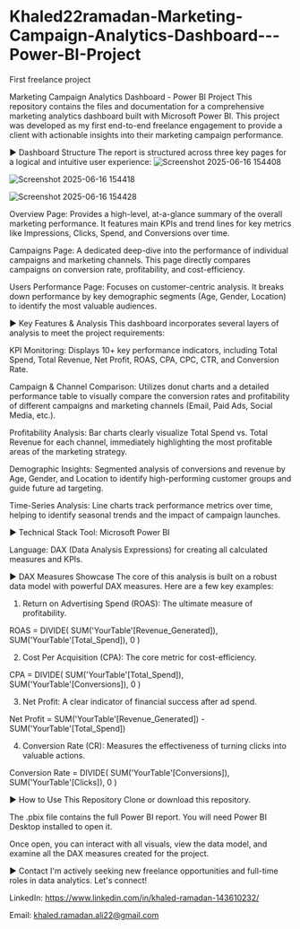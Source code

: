 # Khaled22ramadan-Marketing-Campaign-Analytics-Dashboard---Power-BI-Project
First freelance project

Marketing Campaign Analytics Dashboard - Power BI Project
This repository contains the files and documentation for a comprehensive marketing analytics dashboard built with Microsoft Power BI. This project was developed as my first end-to-end freelance engagement to provide a client with actionable insights into their marketing campaign performance.

► Dashboard Structure
The report is structured across three key pages for a logical and intuitive user experience:
![Screenshot 2025-06-16 154408](https://github.com/user-attachments/assets/b3b3cc6e-dc8c-418f-b2a1-d943716fb00f)

![Screenshot 2025-06-16 154418](https://github.com/user-attachments/assets/fe6cf94b-c8e0-47ed-97fa-8287c3f1a8cd)

![Screenshot 2025-06-16 154428](https://github.com/user-attachments/assets/1be2a477-4ecc-40fb-a504-74ede4a0203f)

Overview Page: Provides a high-level, at-a-glance summary of the overall marketing performance. It features main KPIs and trend lines for key metrics like Impressions, Clicks, Spend, and Conversions over time.

Campaigns Page: A dedicated deep-dive into the performance of individual campaigns and marketing channels. This page directly compares campaigns on conversion rate, profitability, and cost-efficiency.

Users Performance Page: Focuses on customer-centric analysis. It breaks down performance by key demographic segments (Age, Gender, Location) to identify the most valuable audiences.

► Key Features & Analysis
This dashboard incorporates several layers of analysis to meet the project requirements:

KPI Monitoring: Displays 10+ key performance indicators, including Total Spend, Total Revenue, Net Profit, ROAS, CPA, CPC, CTR, and Conversion Rate.

Campaign & Channel Comparison: Utilizes donut charts and a detailed performance table to visually compare the conversion rates and profitability of different campaigns and marketing channels (Email, Paid Ads, Social Media, etc.).

Profitability Analysis: Bar charts clearly visualize Total Spend vs. Total Revenue for each channel, immediately highlighting the most profitable areas of the marketing strategy.

Demographic Insights: Segmented analysis of conversions and revenue by Age, Gender, and Location to identify high-performing customer groups and guide future ad targeting.

Time-Series Analysis: Line charts track performance metrics over time, helping to identify seasonal trends and the impact of campaign launches.

► Technical Stack
Tool: Microsoft Power BI

Language: DAX (Data Analysis Expressions) for creating all calculated measures and KPIs.

► DAX Measures Showcase
The core of this analysis is built on a robust data model with powerful DAX measures. Here are a few key examples:

1. Return on Advertising Spend (ROAS): The ultimate measure of profitability.

ROAS = 
DIVIDE(
    SUM('YourTable'[Revenue_Generated]), 
    SUM('YourTable'[Total_Spend]), 
    0
)

2. Cost Per Acquisition (CPA): The core metric for cost-efficiency.

CPA = 
DIVIDE(
    SUM('YourTable'[Total_Spend]), 
    SUM('YourTable'[Conversions]), 
    0
)

3. Net Profit: A clear indicator of financial success after ad spend.

Net Profit = 
SUM('YourTable'[Revenue_Generated]) - SUM('YourTable'[Total_Spend])

4. Conversion Rate (CR): Measures the effectiveness of turning clicks into valuable actions.

Conversion Rate = 
DIVIDE(
    SUM('YourTable'[Conversions]), 
    SUM('YourTable'[Clicks]), 
    0
)

► How to Use This Repository
Clone or download this repository.

The .pbix file contains the full Power BI report. You will need Power BI Desktop installed to open it.

Once open, you can interact with all visuals, view the data model, and examine all the DAX measures created for the project.

► Contact
I'm actively seeking new freelance opportunities and full-time roles in data analytics. Let's connect!

LinkedIn: https://www.linkedin.com/in/khaled-ramadan-143610232/

Email: khaled.ramadan.ali22@gmail.com
